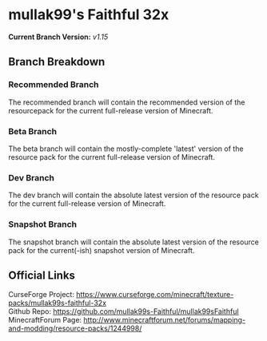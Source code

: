 # mullak99's Faithful 32x

**Current Branch Version:** _v1.15_  

## Branch Breakdown

### Recommended Branch

The recommended branch will contain the recommended version of the resourcepack for the current full-release version of Minecraft.

### Beta Branch

The beta branch will contain the mostly-complete 'latest' version of the resource pack for the current full-release version of Minecraft.

### Dev Branch

The dev branch will contain the absolute latest version of the resource pack for the current full-release version of Minecraft.

### Snapshot Branch

The snapshot branch will contain the absolute latest version of the resource pack for the current(-ish) snapshot version of Minecraft.

## Official Links

CurseForge Project: https://www.curseforge.com/minecraft/texture-packs/mullak99s-faithful-32x  
Github Repo: https://github.com/mullak99s-Faithful/mullak99sFaithful  
MinecraftForum Page: http://www.minecraftforum.net/forums/mapping-and-modding/resource-packs/1244998/  
